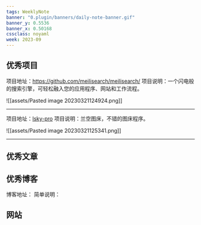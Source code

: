 ```yaml
---
tags: WeeklyNote
banner: "0.plugin/banners/daily-note-banner.gif"
banner_y: 0.5536
banner_x: 0.50168
cssclass: noyaml
week: 2023-09
---
```



## 优秀项目

项目地址：https://github.com/meilisearch/meilisearch/
项目说明：一个闪电般的搜索引擎，可轻松融入您的应用程序、网站和工作流程。

![[assets/Pasted image 20230321124924.png]]

---

项目地址：[lsky-pro](https://github.com/lsky-org/lsky-pro)
项目说明：兰空图床，不错的图床程序。

![[assets/Pasted image 20230321125341.png]]

---




## 优秀文章



## 优秀博客

博客地址：
简单说明：


## 网站


